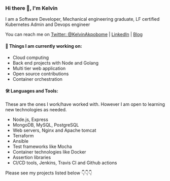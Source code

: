 ### Hi there 👋, I'm Kelvin

I am a Software Developer, Mechanical engineering graduate, LF certified Kubernetes Admin and Devops engineer

You can reach me on
[Twitter: @KelvinAkpobome](https://www.twitter.com/KelvinAkpobome) | 
[LinkedIn](https://www.linkedin.com/in/KelvinAkpobome) | 
[Blog](https://blog.kelvinakpobome.codes)


#### 🌱 Things I am currently working on: 
- Cloud computing
- Back end projects with Node and Golang
- Multi tier web application
- Open source contributions
- Container orchestration

#### 🛠️ Languages and Tools:
These are the ones I work/have worked with. However I am open to learning new technologies as needed.
- Node.js, Express
- MongoDB, MySQL, PostgreSQL
- Web servers, Nginx and Apache tomcat
- Terraform
- Ansible 
- Test frameworks like Mocha
- Container technologies like Docker
- Assertion libraries
- CI/CD tools, Jenkins, Travis CI and Github actions


Please see my projects listed below 👇👇👇
